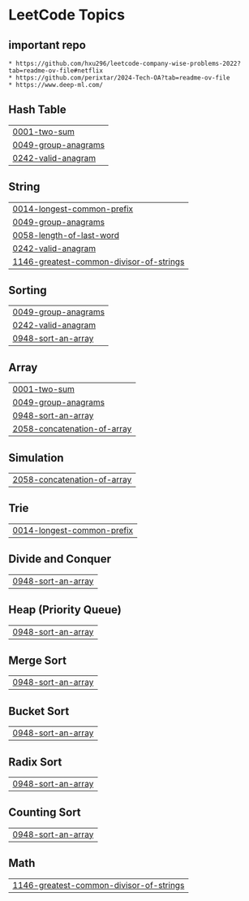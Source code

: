 <!-- # problem_solving
 ## mentorship program :
I would like to thank Mr. Mohamed Ayman for mentoring me and enriching my skills in problem solving. 
 leetcode problems :
https://github.com/cs-MohamedAyman/Problem-Solving-Training

## my profile on Leetcode
https://leetcode.com/shehab162519/
![alt text](image-1-1.png)
## my  progress  from leetcode 
## week 1,2     total=60 
|               target                    |                 done                 |
|-----------------------------------------|--------------------------------------|
|Array I 10 questions                     |                14                    |                     
|Array II 10 questions                    |                3                     |                   
|Array IV 4 questions                     |                6                     |                    
|LinkedList 10 questions                  |                2                     |                    
|Stack 16 questions                       |                5                     |                    
|Queue and Dequeue 10 questions           |                1                     |
## week 3,4     total=45
|               target                    |                 done                 |
|-----------------------------------------|--------------------------------------|
|Recursion 5 questions                    |                6                     |                    
|Binary Tree 5 questions                  |                1                     |                    
|Heap Tree 5 questions                    |                0                     |                    
|Hash Table 10 questions                  |                6                     |                    
|Advanced Topices I 10 questions          |                0                     |                    
|Advanced Topices  II 10 questions        |                1                     | 
## week 5,6     total=50
|               target                    |                 done                 |
|-----------------------------------------|--------------------------------------|                
<<<<<<< HEAD
|Binary search  15 questions              |                  3                   |                 
=======
|Binary search  15 questions              |                  2                   |                 
>>>>>>> f5d573566c4339621daa670e8a4c937ccbaecc1b
|Sorting search 20  questions             |                                      |                 
|Greedy and Bit manipulation 15 questions |                  8                   |  
## week 7,8     total=40 
|               target                    |                 done                 |
|-----------------------------------------|--------------------------------------|
|Breath First search 10 questions         |                                      |                 
|Depth first Search 10 questions          |                                      |                 
|Graph 10 problems                        |                                      |                 
|Backtracing 10 questions                 |                                      | 
## week 9,10   total=60
|               target                    |                 done                 |
|-----------------------------------------|--------------------------------------|                
|interview 30 question I                  |                                      |                 
|interview 30 question II                 |                  1                   | 
## week 11,12 total=50
|               target                    |                 done                 |
|-----------------------------------------|--------------------------------------|
|Dynamic programing 20 question           |                                      |                 
|mathematics and string 30 problems       |                                      |                  -->
<!---LeetCode Topics Start-->
# LeetCode Topics

## important repo 
    * https://github.com/hxu296/leetcode-company-wise-problems-2022?tab=readme-ov-file#netflix
    * https://github.com/perixtar/2024-Tech-OA?tab=readme-ov-file
    * https://www.deep-ml.com/
## Hash Table
|  |
| ------- |
| [0001-two-sum](https://github.com/shehabso/problemSolving/tree/master/0001-two-sum) |
| [0049-group-anagrams](https://github.com/shehabso/problemSolving/tree/master/0049-group-anagrams) |
| [0242-valid-anagram](https://github.com/shehabso/problemSolving/tree/master/0242-valid-anagram) |
## String
|  |
| ------- |
| [0014-longest-common-prefix](https://github.com/shehabso/problemSolving/tree/master/0014-longest-common-prefix) |
| [0049-group-anagrams](https://github.com/shehabso/problemSolving/tree/master/0049-group-anagrams) |
| [0058-length-of-last-word](https://github.com/shehabso/problemSolving/tree/master/0058-length-of-last-word) |
| [0242-valid-anagram](https://github.com/shehabso/problemSolving/tree/master/0242-valid-anagram) |
| [1146-greatest-common-divisor-of-strings](https://github.com/shehabso/problemSolving/tree/master/1146-greatest-common-divisor-of-strings) |
## Sorting
|  |
| ------- |
| [0049-group-anagrams](https://github.com/shehabso/problemSolving/tree/master/0049-group-anagrams) |
| [0242-valid-anagram](https://github.com/shehabso/problemSolving/tree/master/0242-valid-anagram) |
| [0948-sort-an-array](https://github.com/shehabso/problemSolving/tree/master/0948-sort-an-array) |
## Array
|  |
| ------- |
| [0001-two-sum](https://github.com/shehabso/problemSolving/tree/master/0001-two-sum) |
| [0049-group-anagrams](https://github.com/shehabso/problemSolving/tree/master/0049-group-anagrams) |
| [0948-sort-an-array](https://github.com/shehabso/problemSolving/tree/master/0948-sort-an-array) |
| [2058-concatenation-of-array](https://github.com/shehabso/problemSolving/tree/master/2058-concatenation-of-array) |
## Simulation
|  |
| ------- |
| [2058-concatenation-of-array](https://github.com/shehabso/problemSolving/tree/master/2058-concatenation-of-array) |
## Trie
|  |
| ------- |
| [0014-longest-common-prefix](https://github.com/shehabso/problemSolving/tree/master/0014-longest-common-prefix) |
## Divide and Conquer
|  |
| ------- |
| [0948-sort-an-array](https://github.com/shehabso/problemSolving/tree/master/0948-sort-an-array) |
## Heap (Priority Queue)
|  |
| ------- |
| [0948-sort-an-array](https://github.com/shehabso/problemSolving/tree/master/0948-sort-an-array) |
## Merge Sort
|  |
| ------- |
| [0948-sort-an-array](https://github.com/shehabso/problemSolving/tree/master/0948-sort-an-array) |
## Bucket Sort
|  |
| ------- |
| [0948-sort-an-array](https://github.com/shehabso/problemSolving/tree/master/0948-sort-an-array) |
## Radix Sort
|  |
| ------- |
| [0948-sort-an-array](https://github.com/shehabso/problemSolving/tree/master/0948-sort-an-array) |
## Counting Sort
|  |
| ------- |
| [0948-sort-an-array](https://github.com/shehabso/problemSolving/tree/master/0948-sort-an-array) |
## Math
|  |
| ------- |
| [1146-greatest-common-divisor-of-strings](https://github.com/shehabso/problemSolving/tree/master/1146-greatest-common-divisor-of-strings) |
<!---LeetCode Topics End-->